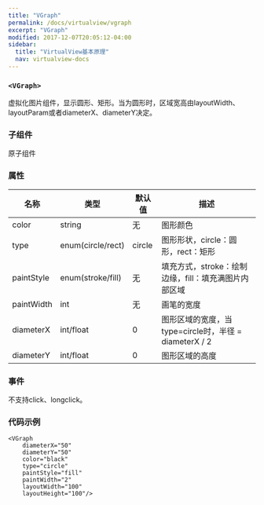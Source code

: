 ```yaml
---
title: "VGraph"
permalink: /docs/virtualview/vgraph
excerpt: "VGraph"
modified: 2017-12-07T20:05:12-04:00
sidebar:
  title: "VirtualView基本原理"
  nav: virtualview-docs
---
```


### `<VGraph>`

虚拟化图片组件，显示圆形、矩形。当为圆形时，区域宽高由layoutWidth、layoutParam或者diameterX、diameterY决定。

### 子组件
原子组件

### 属性

|名称|类型|默认值|描述|
|---|---|---|---|
|color|string|无|图形颜色|
|type|enum(circle/rect)|circle|图形形状，circle：圆形，rect：矩形|
|paintStyle|enum(stroke/fill)|无|填充方式，stroke：绘制边缘，fill：填充满图片内部区域|
|paintWidth|int|无|画笔的宽度|
|diameterX|int/float|0|图形区域的宽度，当type=circle时，半径 = diameterX / 2|
|diameterY|int/float|0|图形区域的高度|

### 事件

不支持click、longclick。

### 代码示例

```
<VGraph
    diameterX="50"
    diameterY="50"
    color="black"
    type="circle"
    paintStyle="fill"
    paintWidth="2"
    layoutWidth="100"
    layoutHeight="100"/>
``` 